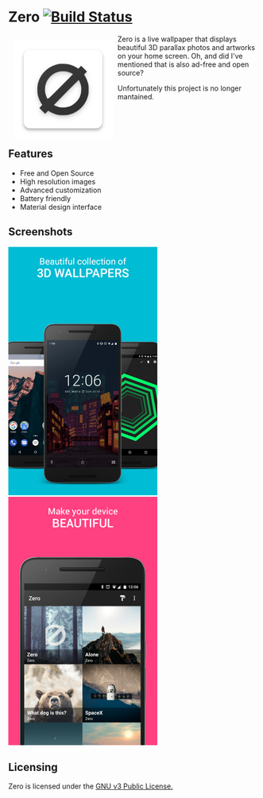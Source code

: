 # Zero [![Build Status](https://travis-ci.com/lucasasselli/Zero.svg?branch=master)](https://travis-ci.org/lucasasselli/Zero)

<img src="zero/src/main/res/drawable-nodpi/ic_launcher.png" align="left"
width="200"
    hspace="10" vspace="10">

Zero is a live wallpaper that displays beautiful 3D parallax photos and artworks on your home screen. Oh, and did I've mentioned that is also ad-free and open source?

Unfortunately this project is no longer mantained.

<br><br><br>

## Features
- Free and Open Source
- High resolution images
- Advanced customization
- Battery friendly
- Material design interface

## Screenshots

<p float="left">
  <img src="/graphics/playstore-screen1.png" width="300" />
  <img src="/graphics/playstore-screen2.png" width="300" /> 
</p>

## Licensing

Zero is licensed under the [GNU v3 Public License.](license.txt)

